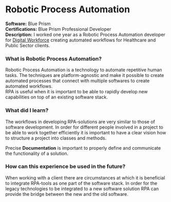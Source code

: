 # Robotic Process Automation

**Software:** Blue Prism
<br>
**Certifications:** Blue Prism Professional Developer
<br>
**Description:** I worked one year as a Robotic Process Automation developer for [Digital Workforce](www.digitalworkforce.fi) creating automated workflows for Healthcare and Public Sector clients.


### What is Robotic Process Automation?

Robotic Process Automation is a technology to automate repetitive human tasks. The techniques are platform-agnostic and make it possible to create automated processes that connect with multiple softwares to create automated workflows.
<br>
RPA is useful when it is important to be able to rapidly develop new capabilities on top of an existing software stack.

### What did I learn?

The workflows in developing RPA-solutions are very similar to those of software development. In order for different people involved in a project to be able to work together efficiently it is important to have a clear vision how to structure a project into classes and methods.

Precise **Documentation** is important to properly define and communicate the functionality of a solution.

### How can this experience be used in the future?

When working with a client there are circumstances at which it is beneficial to integrate RPA-tools as one  part of the software stack. In order for the legacy technologies to be integrated to a new software solution RPA can provide the bridge between the new and the old software.
